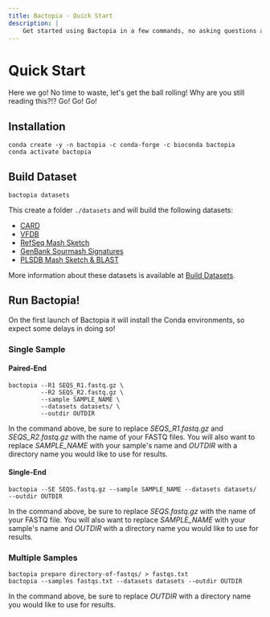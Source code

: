```yaml
---
title: Bactopia - Quick Start
description: |
    Get started using Bactopia in a few commands, no asking questions and no looking back!
---
```

# Quick Start
Here we go! No time to waste, let's get the ball rolling! Why are you still reading this?!? Go! Go! Go!

## Installation
```
conda create -y -n bactopia -c conda-forge -c bioconda bactopia
conda activate bactopia
```

## Build Dataset
```
bactopia datasets
```

This create a folder `./datasets` and will build the following datasets:

- [CARD](https://card.mcmaster.ca/)
- [VFDB](http://www.mgc.ac.cn/VFs/)
- [RefSeq Mash Sketch](https://mash.readthedocs.io/en/latest/data.html)
- [GenBank Sourmash Signatures](https://sourmash.readthedocs.io/en/latest/datasets.html?highlight=--track-abundance#genbank-lca-dataset)
- [PLSDB Mash Sketch & BLAST](https://ccb-microbe.cs.uni-saarland.de/plsdb/plasmids/download/)

More information about these datasets is available at [Build Datasets](/datasets/).

## Run Bactopia!
On the first launch of Bactopia it will install the Conda environments, so expect some delays in doing so!

### Single Sample
#### Paired-End
```
bactopia --R1 SEQS_R1.fastq.gz \
         --R2 SEQS_R2.fastq.gz \
         --sample SAMPLE_NAME \
         --datasets datasets/ \
         --outdir OUTDIR
```

In the command above, be sure to replace *SEQS_R1.fastq.gz* and *SEQS_R2.fastq.gz* with the name of your FASTQ files. You will also want to replace *SAMPLE_NAME* with your sample's name and *OUTDIR* with a directory name you would like to use for results.

#### Single-End
```
bactopia --SE SEQS.fastq.gz --sample SAMPLE_NAME --datasets datasets/ --outdir OUTDIR
```

In the command above, be sure to replace *SEQS.fastq.gz* with the name of your FASTQ file. You will also want to replace *SAMPLE_NAME* with your sample's name and *OUTDIR* with a directory name you would like to use for results.

### Multiple Samples
```
bactopia prepare directory-of-fastqs/ > fastqs.txt
bactopia --samples fastqs.txt --datasets datasets --outdir OUTDIR
```

In the command above, be sure to replace *OUTDIR* with a directory name you would like to use for results.
